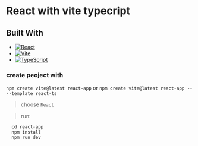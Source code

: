 # React with vite typecript

## Built With

- [![React][React.badge]][React-url]
- [![Vite][Vite.badge]][Vite-url]
- [![TypeScript][TypeScript.badge]][TypeScript-url]

### create peoject with

`npm create vite@latest react-app` or `npm create vite@latest react-app -- --template react-ts`

> choose `React`

> run:

```
  cd react-app
  npm install
  npm run dev
```

<!-- MARKDOWN LINKS & IMAGES -->
<!-- https://www.markdownguide.org/basic-syntax/#reference-style-links -->

[React.badge]: https://img.shields.io/badge/React-20232A?style=for-the-badge&logo=react&logoColor=61DAFB
[React-url]: https://reactjs.org/
[Vite.badge]: https://img.shields.io/badge/vite-%23646CFF.svg?style=for-the-badge&logo=vite&logoColor=white
[Vite-url]: https://vitejs.dev/
[TypeScript.badge]: https://img.shields.io/badge/typescript-%23007ACC.svg?style=for-the-badge&logo=typescript&logoColor=white
[TypeScript-url]: https://www.typescriptlang.org/
